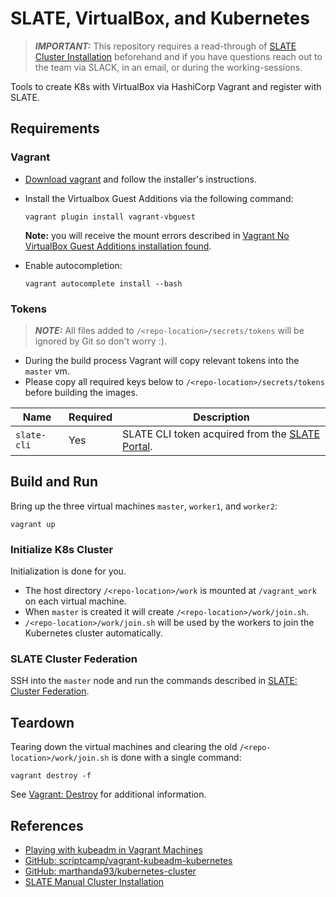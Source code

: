 # SLATE, VirtualBox, and Kubernetes

> **_IMPORTANT:_** This repository requires a read-through of [SLATE Cluster Installation](https://slateci.io/docs/cluster/) beforehand and if you have questions reach out to the team via SLACK, in an email, or during the working-sessions.

Tools to create K8s with VirtualBox via HashiCorp Vagrant and register with SLATE.

## Requirements

### Vagrant

* [Download vagrant](https://www.vagrantup.com/downloads) and follow the installer's instructions.
* Install the Virtualbox Guest Additions via the following command:

  ```shell
  vagrant plugin install vagrant-vbguest
  ```
  
  **Note:** you will receive the mount errors described in [Vagrant No VirtualBox Guest Additions installation found](https://www.devopsroles.com/vagrant-no-virtualbox-guest-additions-installation-found-fixed/).
* Enable autocompletion:

  ```shell
  vagrant autocomplete install --bash
  ```

### Tokens

> **_NOTE:_** All files added to `/<repo-location>/secrets/tokens` will be ignored by Git so don't worry :).

* During the build process Vagrant will copy relevant tokens into the `master` vm.
* Please copy all required keys below to `/<repo-location>/secrets/tokens` before building the images.

| Name        | Required | Description                                                                      |
|-------------|----------|----------------------------------------------------------------------------------|
| `slate-cli` | Yes      | SLATE CLI token acquired from the [SLATE Portal](https://portal.slateci.io/cli). |

## Build and Run

Bring up the three virtual machines `master`, `worker1`, and `worker2`:

```shell
vagrant up
```

### Initialize K8s Cluster

Initialization is done for you.

* The host directory `/<repo-location>/work` is mounted at `/vagrant_work` on each virtual machine.
* When `master` is created it will create `/<repo-location>/work/join.sh`.
* `/<repo-location>/work/join.sh` will be used by the workers to join the Kubernetes cluster automatically.

### SLATE Cluster Federation

SSH into the `master` node and run the commands described in [SLATE: Cluster Federation](https://slateci.io/docs/cluster/manual/cluster-federation.html).

## Teardown

Tearing down the virtual machines and clearing the old `/<repo-location>/work/join.sh` is done with a single command:

```shell
vagrant destroy -f
```

See [Vagrant: Destroy](https://www.vagrantup.com/docs/cli/destroy) for additional information.

## References

* [Playing with kubeadm in Vagrant Machines](https://medium.com/@joatmon08/playing-with-kubeadm-in-vagrant-machines-36598b5e8408)
* [GitHub: scriptcamp/vagrant-kubeadm-kubernetes](https://github.com/scriptcamp/vagrant-kubeadm-kubernetes)
* [GitHub: marthanda93/kubernetes-cluster](https://github.com/marthanda93/kubernetes-cluster/blob/main/kubeadm/centos/script/bootstrap.sh)
* [SLATE Manual Cluster Installation](https://slateci.io/docs/cluster)